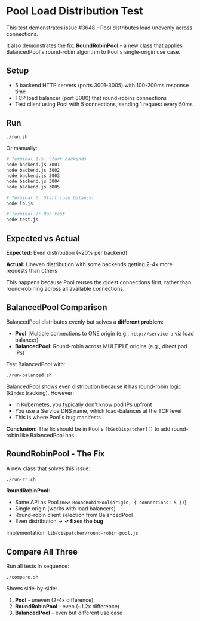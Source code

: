 # Pool Load Distribution Test

This test demonstrates issue #3648 - Pool distributes load unevenly across connections.

It also demonstrates the fix: **RoundRobinPool** - a new class that applies BalancedPool's round-robin algorithm to Pool's single-origin use case.

## Setup

- 5 backend HTTP servers (ports 3001-3005) with 100-200ms response time
- TCP load balancer (port 8080) that round-robins connections
- Test client using Pool with 5 connections, sending 1 request every 50ms

## Run

```bash
./run.sh
```

Or manually:

```bash
# Terminal 1-5: Start backends
node backend.js 3001
node backend.js 3002
node backend.js 3003
node backend.js 3004
node backend.js 3005

# Terminal 6: Start load balancer
node lb.js

# Terminal 7: Run test
node test.js
```

## Expected vs Actual

**Expected:** Even distribution (~20% per backend)

**Actual:** Uneven distribution with some backends getting 2-4x more requests than others

This happens because Pool reuses the oldest connections first, rather than round-robining across all available connections.

## BalancedPool Comparison

BalancedPool distributes evenly but solves a **different problem**:
- **Pool**: Multiple connections to ONE origin (e.g., `http://service-a` via load balancer)
- **BalancedPool**: Round-robin across MULTIPLE origins (e.g., direct pod IPs)

Test BalancedPool with:
```bash
./run-balanced.sh
```

BalancedPool shows even distribution because it has round-robin logic (`kIndex` tracking). However:
- In Kubernetes, you typically don't know pod IPs upfront
- You use a Service DNS name, which load-balances at the TCP level
- This is where Pool's bug manifests

**Conclusion:** The fix should be in Pool's `[kGetDispatcher]()` to add round-robin like BalancedPool has.

## RoundRobinPool - The Fix

A new class that solves this issue:

```bash
./run-rr.sh
```

**RoundRobinPool**:
- Same API as Pool (`new RoundRobinPool(origin, { connections: 5 })`)
- Single origin (works with load balancers)
- Round-robin client selection from BalancedPool
- Even distribution → **✓ fixes the bug**

Implementation: `lib/dispatcher/round-robin-pool.js`

## Compare All Three

Run all tests in sequence:

```bash
./compare.sh
```

Shows side-by-side:
1. **Pool** - uneven (2-4x difference)
2. **RoundRobinPool** - even (~1.2x difference)
3. **BalancedPool** - even but different use case

